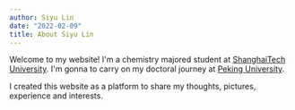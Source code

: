 ```yaml
---
author: Siyu Lin
date: "2022-02-09"
title: About Siyu Lin
---
```


Welcome to my website! I'm a chemistry majored student at [ShanghaiTech University](https://www.shanghaitech.edu.cn/eng/). I'm gonna to carry on my doctoral journey at [Peking University](https://english.pku.edu.cn/).

I created this website as a platform to share my thoughts, pictures, experience and interests.

